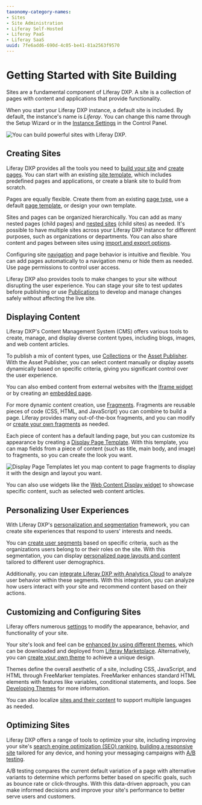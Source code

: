 ```yaml
---
taxonomy-category-names:
- Sites
- Site Administration
- Liferay Self-Hosted
- Liferay PaaS
- Liferay SaaS
uuid: 7fe6add6-690d-4c05-be41-81a2563f9570
---
```


# Getting Started with Site Building

Sites are a fundamental component of Liferay DXP. A site is a collection of pages with content and applications that provide functionality.

When you start your Liferay DXP instance, a default site is included. By default, the instance's name is *Liferay*. You can change this name through the Setup Wizard or in the [Instance Settings](../system-administration/configuring-liferay/virtual-instances/instance-configuration.md) in the Control Panel.

![You can build powerful sites with Liferay DXP.](./getting-started-with-site-building/images/01.png)

## Creating Sites

Liferay DXP provides all the tools you need to [build your site](./sites/adding-a-site.md) and [create pages](./creating-pages/adding-pages/adding-a-page-to-a-site.md). You can start with an existing [site template](./sites/site-templates.md), which includes predefined pages and applications, or create a blank site to build from scratch.

Pages are equally flexible. Create them from an existing [page type](./creating-pages/understanding-pages.md), use a default [page template](./creating-pages/adding-pages/creating-a-page-template.md), or design your own template.

Sites and pages can be organized hierarchically. You can add as many nested pages (child pages) and [nested sites](./sites/site-hierarchies.md) (child sites) as needed. It's possible to have multiple sites across your Liferay DXP instance for different purposes, such as organizations or departments. You can also share content and pages between sites using [import and export options](./sites/exporting-importing-site-pages-and-content.md).

Configuring site [navigation](./site-navigation/using-the-navigation-menus-application.md) and page behavior is intuitive and flexible. You can add pages automatically to a navigation menu or hide them as needed. Use page permissions to control user access.

Liferay DXP also provides tools to make changes to your site without disrupting the user experience. You can stage your site to test updates before publishing or use [Publications](./publishing-tools/publications.md) to develop and manage changes safely without affecting the live site.

## Displaying Content

Liferay DXP's Content Management System (CMS) offers various tools to create, manage, and display diverse content types, including blogs, images, and web content articles.

To publish a mix of content types, use [Collections](../site-building/displaying-content/collections-and-collection-pages/displaying-collections.md) or the [Asset Publisher](./displaying-content/using-the-asset-publisher-widget/displaying-assets-using-the-asset-publisher-widget.md). With the Asset Publisher, you can select content manually or display assets dynamically based on specific criteria, giving you significant control over the user experience.

You can also embed content from external websites with the [Iframe widget](./displaying-content/additional-content-display-options/using-the-iframe-widget.md) or by creating an [embedded page](./creating-pages/understanding-pages/other-page-types.md#embedded).

For more dynamic content creation, use [Fragments](./creating-pages/page-fragments-and-widgets/using-fragments.md). Fragments are reusable pieces of code (CSS, HTML, and JavaScript) you can combine to build a page. Liferay provides many out-of-the-box fragments, and you can modify or [create your own fragments](./developer-guide/developing-page-fragments.md) as needed.

Each piece of content has a default landing page, but you can customize its appearance by creating a [Display Page Template](./displaying-content/using-display-page-templates.md). With this template, you can map fields from a piece of content (such as title, main body, and image) to fragments, so you can create the look you want.

![Display Page Templates let you map content to page fragments to display it with the design and layout you want.](./getting-started-with-site-building/images/02.png)

You can also use widgets like the [Web Content Display widget](./displaying-content/additional-content-display-options/using-the-web-content-display-widget.md) to showcase specific content, such as selected web content articles.

## Personalizing User Experiences

With Liferay DXP's [personalization and segmentation](./personalizing-site-experience.md) framework, you can create site experiences that respond to users' interests and needs.

You can [create user segments](./personalizing-site-experience/segmentation/creating-and-managing-user-segments.md) based on specific criteria, such as the organizations users belong to or their roles on the site. With this segmentation, you can display [personalized page layouts and content](./personalizing-site-experience/experience-personalization/content-page-personalization.md) tailored to different user demographics.

Additionally, you can [integrate Liferay DXP with Analytics Cloud](https://learn.liferay.com/w/analytics-cloud/getting-started/connecting-liferay-dxp-to-analytics-cloud) to analyze user behavior within these segments. With this integration, you can analyze how users interact with your site and recommend content based on their actions.

## Customizing and Configuring Sites

Liferay offers numerous [settings](./site-settings/site-settings-ui-reference.md) to modify the appearance, behavior, and functionality of your site.

Your site's look and feel can be [enhanced by using different themes](../getting-started/changing-your-sites-appearance.md), which can be downloaded and deployed from [Liferay Marketplace](../system-administration/installing-and-managing-apps/using-marketplace.md). Alternatively, you can [create your own theme](../liferay-development/customizing-liferays-look-and-feel/themes/setting-up-an-environment-and-creating-a-theme.md) to achieve a unique design.

Themes define the overall aesthetic of a site, including CSS, JavaScript, and HTML through FreeMarker templates. FreeMarker enhances standard HTML elements with features like variables, conditional statements, and loops. See [Developing Themes](./developer-guide.md) for more information.

You can also localize [sites and their content](./site-settings/site-localization.md) to support multiple languages as needed.

## Optimizing Sites

Liferay DXP offers a range of tools to optimize your site, including improving your site's [search engine optimization (SEO) ranking](./site-settings/site-settings-ui-reference.md#seo), [building a responsive site](./optimizing-sites/building-a-responsive-site.md) tailored for any device, and honing your messaging campaigns with [A/B testing](../site-building/optimizing-sites/ab-testing/ab-testing.md).

A/B testing compares the current default variation of a page with alternative variants to determine which performs better based on specific goals, such as bounce rate or click-throughs. With this data-driven approach, you can make informed decisions and improve your site's performance to better serve users and customers.

